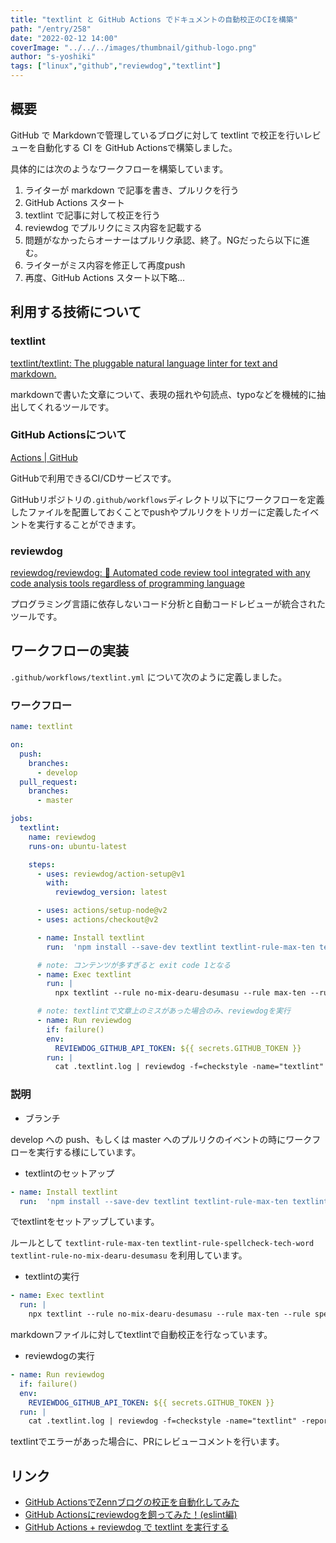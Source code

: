 ```yaml
---
title: "textlint と GitHub Actions でドキュメントの自動校正のCIを構築"
path: "/entry/258"
date: "2022-02-12 14:00"
coverImage: "../../../images/thumbnail/github-logo.png"
author: "s-yoshiki"
tags: ["linux","github","reviewdog","textlint"]
---
```


## 概要

GitHub で Markdownで管理しているブログに対して textlint で校正を行いレビューを自動化する CI を GitHub Actionsで構築しました。

具体的には次のようなワークフローを構築しています。

1. ライターが markdown で記事を書き、プルリクを行う
2. GitHub Actions スタート
3. textlint で記事に対して校正を行う
4. reviewdog でプルリクにミス内容を記載する
5. 問題がなかったらオーナーはプルリク承認、終了。NGだったら以下に進む。
6. ライターがミス内容を修正して再度push
7. 再度、GitHub Actions スタート以下略...

## 利用する技術について

### textlint

[textlint/textlint: The pluggable natural language linter for text and markdown.](https://github.com/textlint/textlint)

markdownで書いた文章について、表現の揺れや句読点、typoなどを機械的に抽出してくれるツールです。

### GitHub Actionsについて

[Actions | GitHub](https://github.co.jp/features/actions)

GitHubで利用できるCI/CDサービスです。

GitHubリポジトリの`.github/workflows`ディレクトリ以下にワークフローを定義したファイルを配置しておくことでpushやプルリクをトリガーに定義したイベントを実行することができます。

### reviewdog

[reviewdog/reviewdog: 🐶 Automated code review tool integrated with any code analysis tools regardless of programming language](https://github.com/reviewdog/reviewdog)

プログラミング言語に依存しないコード分析と自動コードレビューが統合されたツールです。

## ワークフローの実装

`.github/workflows/textlint.yml` について次のように定義しました。

### ワークフロー

```yaml
name: textlint

on:
  push:
    branches:
      - develop
  pull_request:
    branches:
      - master

jobs:
  textlint:
    name: reviewdog
    runs-on: ubuntu-latest

    steps:
      - uses: reviewdog/action-setup@v1
        with:
          reviewdog_version: latest

      - uses: actions/setup-node@v2
      - uses: actions/checkout@v2

      - name: Install textlint
        run:  'npm install --save-dev textlint textlint-rule-max-ten textlint-rule-spellcheck-tech-word textlint-rule-no-mix-dearu-desumasu'

      # note: コンテンツが多すぎると exit code 1となる
      - name: Exec textlint
        run: |
          npx textlint --rule no-mix-dearu-desumasu --rule max-ten --rule spellcheck-tech-word ./ 2>&1 | tee ./.textlint.log

      # note: textlintで文章上のミスがあった場合のみ、reviewdogを実行
      - name: Run reviewdog
        if: failure()
        env:
          REVIEWDOG_GITHUB_API_TOKEN: ${{ secrets.GITHUB_TOKEN }}
        run: |
          cat .textlint.log | reviewdog -f=checkstyle -name="textlint" -reporter="github-pr-review"
```

### 説明

- ブランチ

develop への push、もしくは master へのプルリクのイベントの時にワークフローを実行する様にしています。

- textlintのセットアップ

```yaml
- name: Install textlint
  run:  'npm install --save-dev textlint textlint-rule-max-ten textlint-rule-spellcheck-tech-word textlint-rule-no-mix-dearu-desumasu'
```

でtextlintをセットアップしています。

ルールとして `textlint-rule-max-ten` `textlint-rule-spellcheck-tech-word` `textlint-rule-no-mix-dearu-desumasu` を利用しています。

- textlintの実行

```yaml
- name: Exec textlint
  run: |
    npx textlint --rule no-mix-dearu-desumasu --rule max-ten --rule spellcheck-tech-word ./ 2>&1 | tee ./.textlint.log
```

markdownファイルに対してtextlintで自動校正を行なっています。

- reviewdogの実行

```yaml
- name: Run reviewdog
  if: failure()
  env:
    REVIEWDOG_GITHUB_API_TOKEN: ${{ secrets.GITHUB_TOKEN }}
  run: |
    cat .textlint.log | reviewdog -f=checkstyle -name="textlint" -reporter="github-pr-review"
```

textlintでエラーがあった場合に、PRにレビューコメントを行います。

## リンク

- [GitHub ActionsでZennブログの校正を自動化してみた](https://zenn.dev/yuta28/articles/blog-lint-ci-reviewdog)
- [GitHub Actionsにreviewdogを飼ってみた！(eslint編)](https://dev.classmethod.jp/articles/shuntaka-github-actions-reviewdog/)
- [GitHub Actions + reviewdog で textlint を実行する](https://blog.chick-p.work/github-actions-reviewdog-textlint/)
